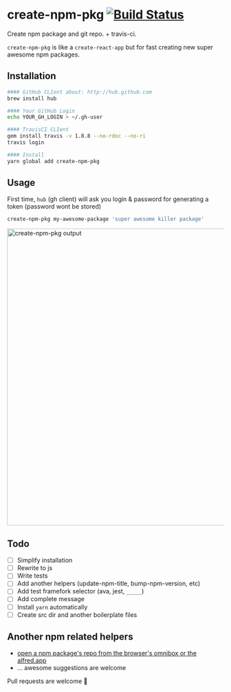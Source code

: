# create-npm-pkg [![Build Status](https://travis-ci.org/a-x-/create-npm-pkg.svg?branch=master)](https://travis-ci.org/a-x-/create-npm-pkg)

Create npm package and git repo. + travis-ci.

`create-npm-pkg` is like a `create-react-app` but for fast creating new super awesome npm packages.

## Installation
```bash
#### GitHub CLIent about: http://hub.github.com
brew install hub

#### Your GitHub Login
echo YOUR_GH_LOGIN > ~/.gh-user

#### TravisCI CLIent
gem install travis -v 1.8.8 --no-rdoc --no-ri
travis login

#### Install
yarn global add create-npm-pkg
```

## Usage

First time, `hub` (gh client) will ask you login & password for generating a token (password wont be stored)

```bash
create-npm-pkg my-awesome-package 'super awesome killer package'
```

<img width="690" alt="create-npm-pkg output" src="https://cloud.githubusercontent.com/assets/6201068/26523846/8f2ed486-4329-11e7-8162-b2e77a7981fc.png">

## Todo

* [ ] Simplify installation
* [ ] Rewrite to js
* [ ] Write tests
* [ ] Add another helpers (update-npm-title, bump-npm-version, etc)
* [ ] Add test framefork selector (ava, jest, `_____`)
* [ ] Add complete message
* [ ] Install `yarn` automatically
* [ ] Create src dir and another boilerplate files

## Another npm related helpers
* [open a npm package's repo from the browser's omnibox or the alfred.app](http://npmapi.invntrm.ru)
* ... awesome suggestions are welcome

Pull requests are welcome 👋
